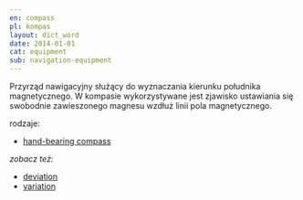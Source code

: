 ```yaml
---
en: compass
pl: kompas
layout: dict_word
date: 2014-01-01
cat: equipment
sub: navigation-equipment
---
```


Przyrząd nawigacyjny służący do wyznaczania kierunku południka magnetycznego. 
W kompasie wykorzystywane jest zjawisko ustawiania się swobodnie zawieszonego magnesu wzdłuż linii pola magnetycznego.

rodzaje:

* [hand-bearing compass](/dict/h/hand-bearing-compass/)

*zobacz też:*

* [deviation](/dict/d/deviation/)
* [variation](/dict/v/variation/)